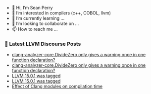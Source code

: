 - 👋 Hi, I’m Sean Perry
- 👀 I’m interested in compilers (c++, COBOL, llvm)
- 🌱 I’m currently learning ...
- 💞️ I’m looking to collaborate on ...
- 📫 How to reach me ...

<!---
s66perry/s66perry is a ✨ special ✨ repository because its `README.md` (this file) appears on your GitHub profile.
You can click the Preview link to take a look at your changes.
--->
### 📕 Latest LLVM Discourse Posts

<!-- DISCOURSE-LLVM:START -->
- [clang-analyzer-core.DivideZero only gives a warning once in one function declaration?](https://discourse.llvm.org/t/clang-analyzer-core-dividezero-only-gives-a-warning-once-in-one-function-declaration/65384#post_2)
- [clang-analyzer-core.DivideZero only gives a warning once in one function declaration?](https://discourse.llvm.org/t/clang-analyzer-core-dividezero-only-gives-a-warning-once-in-one-function-declaration/65384#post_1)
- [LLVM 15.0.1 was tagged](https://discourse.llvm.org/t/llvm-15-0-1-was-tagged/65381#post_3)
- [LLVM 15.0.1 was tagged](https://discourse.llvm.org/t/llvm-15-0-1-was-tagged/65381#post_2)
- [Effect of Clang modules on compilation time](https://discourse.llvm.org/t/effect-of-clang-modules-on-compilation-time/65374#post_2)
<!-- DISCOURSE-LLVM:END -->
